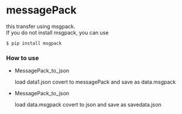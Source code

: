 # messagePack
 
 this transfer using msgpack.  
 If you do not install msgpack, you can use  
```
$ pip install msgpack
```

### How to use  
* MessagePack_to_json  
  
  load data1.json covert to messagePack and save as data.msgpack  

* MessagePack_to_json

  load data.msgpack covert to json and save as savedata.json
